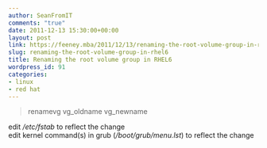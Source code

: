 ```yaml
---
author: SeanFromIT
comments: "true"
date: 2011-12-13 15:30:00+00:00
layout: post
link: https://feeney.mba/2011/12/13/renaming-the-root-volume-group-in-rhel6/
slug: renaming-the-root-volume-group-in-rhel6
title: Renaming the root volume group in RHEL6
wordpress_id: 91
categories:
- linux
- red hat
---
```


<blockquote>renamevg vg_oldname vg_newname</blockquote>

edit _/etc/fstab_ to reflect the change  
edit kernel command(s) in grub (_/boot/grub/menu.lst_) to reflect the change
